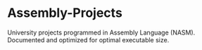 # Assembly-Projects
University projects programmed in Assembly Language (NASM). Documented and optimized for optimal executable size. 
